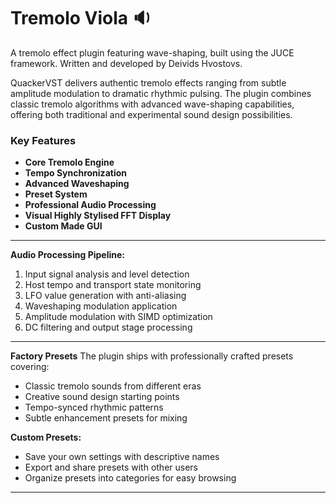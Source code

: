 # Tremolo Viola 🔉

A tremolo effect plugin featuring wave-shaping, built using the JUCE framework.
Written and developed by Deivids Hvostovs.

QuackerVST delivers authentic tremolo effects ranging from subtle amplitude modulation to dramatic rhythmic pulsing. The plugin combines classic tremolo algorithms with advanced wave-shaping capabilities, offering both traditional and experimental sound design possibilities.
### Key Features
- **Core Tremolo Engine**
- **Tempo Synchronization**
- **Advanced Waveshaping**
- **Preset System**
- **Professional Audio Processing**
- **Visual Highly Stylised FFT Display**
- **Custom Made GUI**

---
**Audio Processing Pipeline:**
1. Input signal analysis and level detection
2. Host tempo and transport state monitoring
3. LFO value generation with anti-aliasing
4. Waveshaping modulation application
5. Amplitude modulation with SIMD optimization
6. DC filtering and output stage processing
---
**Factory Presets** 
The plugin ships with professionally crafted presets covering:
- Classic tremolo sounds from different eras
- Creative sound design starting points
- Tempo-synced rhythmic patterns
- Subtle enhancement presets for mixing

**Custom Presets:**
- Save your own settings with descriptive names
- Export and share presets with other users
- Organize presets into categories for easy browsing
---
